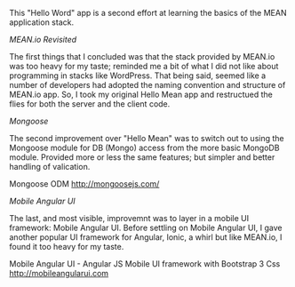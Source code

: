 This "Hello Word" app is a second effort at learning the basics of the MEAN application stack.


_MEAN.io Revisited_

The first things that I concluded was that the stack provided by MEAN.io was too heavy for my taste; reminded me a bit of what I did not like about programming in stacks like WordPress.  That being said, seemed like a number of developers had adopted the naming convention and structure of MEAN.io app. So, I took my original Hello Mean app and restructued the flies for both the server and the client code.


_Mongoose_

The second improvement over "Hello Mean" was to switch out to using the Mongoose module for DB (Mongo) access from the more basic MongoDB module. Provided more or less the same features; but simpler and better handling of valication.

Mongoose ODM
<http://mongoosejs.com/>


_Mobile Angular UI_

The last, and most visible, improvemnt was to layer in a mobile UI framework: Mobile Angular UI.  Before settling on Mobile Angular UI, I gave another popular UI framework for Angular, Ionic, a whirl but like MEAN.io, I found it too heavy for my taste.

Mobile Angular UI - Angular JS Mobile UI framework with Bootstrap 3 Css
<http://mobileangularui.com>
